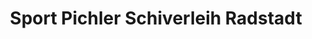 ---
title: "Sport Pichler Schiverleih Radstadt"
url: /radstadt/sport-pichler-schiverleih-radstadt/
shop: Sport
---